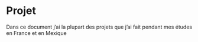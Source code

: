 # Projet

Dans ce document j’ai la plupart des projets que j’ai fait pendant mes études en France et en Mexique 
